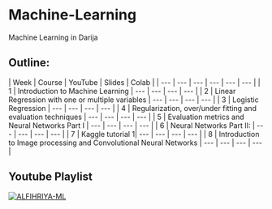 # Machine-Learning
Machine Learning in Darija


## Outline:

| Week | Course | YouTube | Slides | Colab | 
| --- | --- | --- | --- | --- | --- | 
| 1 | Introduction to Machine Learning | --- | --- | --- | --- | 
| 2 | Linear Regression with one or multiple variables | --- | --- | --- | --- | 
| 3 | Logistic Regression | --- | --- | --- | --- | 
| 4 | Regularization, over/under fitting and evaluation techniques | --- | --- | --- | --- | 
| 5 | Evaluation metrics and Neural Networks Part I | --- | --- | --- | --- | 
| 6 | Neural Networks Part II: | --- | --- | --- | --- | 
| 7 | Kaggle tutorial 1| --- | --- | --- | --- | 
| 8 | Introduction to Image processing and Convolutional Neural Networks | --- | --- | --- | --- | 


## Youtube Playlist
[![ALFIHRIYA-ML](https://scontent-cdt1-1.xx.fbcdn.net/v/t1.0-9/105051599_1693362157496748_2913223290986831394_o.jpg?_nc_cat=105&_nc_sid=825194&_nc_ohc=Fyh5aX3X-WkAX9m8oPO&_nc_ht=scontent-cdt1-1.xx&oh=1d93e2f58d01c846ef7f39a0bcc6b195&oe=5F2C1FBF)](https://www.youtube.com/playlist?list=PLXH8lluXIxcyzlE3swQ1AlubfKbr6frcj)
